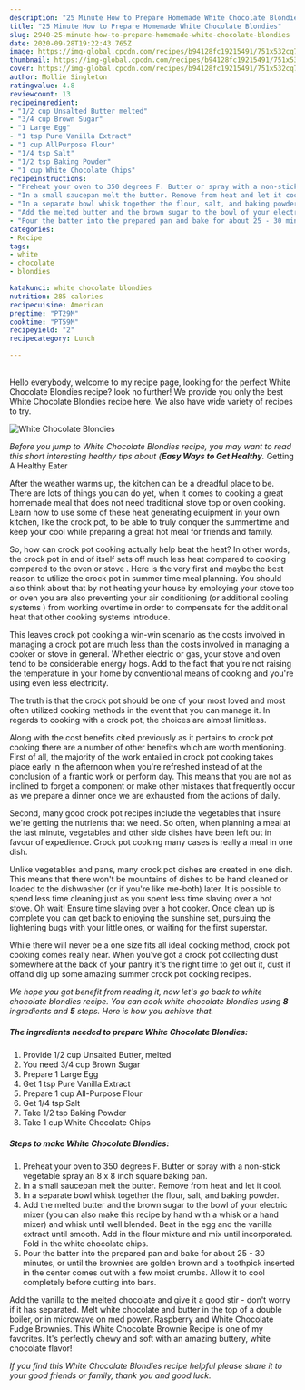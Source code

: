 ```yaml
---
description: "25 Minute How to Prepare Homemade White Chocolate Blondies"
title: "25 Minute How to Prepare Homemade White Chocolate Blondies"
slug: 2940-25-minute-how-to-prepare-homemade-white-chocolate-blondies
date: 2020-09-28T19:22:43.765Z
image: https://img-global.cpcdn.com/recipes/b94128fc19215491/751x532cq70/white-chocolate-blondies-recipe-main-photo.jpg
thumbnail: https://img-global.cpcdn.com/recipes/b94128fc19215491/751x532cq70/white-chocolate-blondies-recipe-main-photo.jpg
cover: https://img-global.cpcdn.com/recipes/b94128fc19215491/751x532cq70/white-chocolate-blondies-recipe-main-photo.jpg
author: Mollie Singleton
ratingvalue: 4.8
reviewcount: 13
recipeingredient:
- "1/2 cup Unsalted Butter melted"
- "3/4 cup Brown Sugar"
- "1 Large Egg"
- "1 tsp Pure Vanilla Extract"
- "1 cup AllPurpose Flour"
- "1/4 tsp Salt"
- "1/2 tsp Baking Powder"
- "1 cup White Chocolate Chips"
recipeinstructions:
- "Preheat your oven to 350 degrees F. Butter or spray with a non-stick vegetable spray an 8 x 8 inch square baking pan."
- "In a small saucepan melt the butter. Remove from heat and let it cool."
- "In a separate bowl whisk together the flour, salt, and baking powder."
- "Add the melted butter and the brown sugar to the bowl of your electric mixer (you can also make this recipe by hand with a whisk or a hand mixer) and whisk until well blended. Beat in the egg and the vanilla extract until smooth. Add in the flour mixture and mix until incorporated. Fold in the white chocolate chips."
- "Pour the batter into the prepared pan and bake for about 25 - 30 minutes, or until the brownies are golden brown and a toothpick inserted in the center comes out with a few moist crumbs. Allow it to cool completely before cutting into bars."
categories:
- Recipe
tags:
- white
- chocolate
- blondies

katakunci: white chocolate blondies 
nutrition: 285 calories
recipecuisine: American
preptime: "PT29M"
cooktime: "PT59M"
recipeyield: "2"
recipecategory: Lunch

---
```

<br>
Hello everybody, welcome to my recipe page, looking for the perfect White Chocolate Blondies recipe? look no further! We provide you only the best White Chocolate Blondies recipe here. We also have wide variety of recipes to try.
<br>


![White Chocolate Blondies](https://img-global.cpcdn.com/recipes/b94128fc19215491/751x532cq70/white-chocolate-blondies-recipe-main-photo.jpg)

<i>Before you jump to White Chocolate Blondies recipe, you may want to read this short interesting healthy tips about {<strong>Easy Ways to Get Healthy</strong>.</i>
Getting A Healthy Eater


After the weather warms up, the kitchen can be a dreadful place to be. There are lots of things you can do yet, when it comes to cooking a great homemade meal that does not need traditional stove top or oven cooking. Learn how to use some of these heat generating equipment in your own kitchen, like the crock pot, to be able to truly conquer the summertime and keep your cool while preparing a great hot meal for friends and family.

So, how can crock pot cooking actually help beat the heat? In other words, the crock pot in and of itself sets off much less heat compared to cooking compared to the oven or stove . Here is the very first and maybe the best reason to utilize the crock pot in summer time meal planning. You should also think about that by not heating your house by employing your stove top or oven you are also preventing your air conditioning (or additional cooling systems ) from working overtime in order to compensate for the additional heat that other cooking systems introduce.

This leaves crock pot cooking a win-win scenario as the costs involved in managing a crock pot are much less than the costs involved in managing a cooker or stove in general. Whether electric or gas, your stove and oven tend to be considerable energy hogs. Add to the fact that you're not raising the temperature in your home by conventional means of cooking and you're using even less electricity.

 The truth is that the crock pot should be one of your most loved and most often utilized cooking methods in the event that you can manage it. In regards to cooking with a crock pot, the choices are almost limitless.  



Along with the cost benefits cited previously as it pertains to crock pot cooking there are a number of other benefits which are worth mentioning. First of all, the majority of the work entailed in crock pot cooking takes place early in the afternoon when you're refreshed instead of at the conclusion of a frantic work or perform day. This means that you are not as inclined to forget a component or make other mistakes that frequently occur as we prepare a dinner once we are exhausted from the actions of daily.

Second, many good crock pot recipes include the vegetables that insure we're getting the nutrients that we need. So often, when planning a meal at the last minute, vegetables and other side dishes have been left out in favour of expedience. Crock pot cooking many cases is really a meal in one dish.

 Unlike vegetables and pans, many crock pot dishes are created in one dish. This means that there won't be mountains of dishes to be hand cleaned or loaded to the dishwasher (or if you're like me-both) later. It is possible to spend less time cleaning just as you spent less time slaving over a hot stove. Oh wait! Ensure time slaving over a hot cooker. Once clean up is complete you can get back to enjoying the sunshine set, pursuing the lightening bugs with your little ones, or waiting for the first superstar.

While there will never be a one size fits all ideal cooking method, crock pot cooking comes really near. When you've got a crock pot collecting dust somewhere at the back of your pantry it's the right time to get out it, dust if offand dig up some amazing summer crock pot cooking recipes.


<i>We hope you got benefit from reading it, now let's go back to white chocolate blondies recipe. You can cook white chocolate blondies using <strong>8</strong> ingredients and <strong>5</strong> steps. Here is how you achieve that.
</i>

##### The ingredients needed to prepare White Chocolate Blondies:

1. Provide 1/2 cup Unsalted Butter, melted
1. You need 3/4 cup Brown Sugar
1. Prepare 1 Large Egg
1. Get 1 tsp Pure Vanilla Extract
1. Prepare 1 cup All-Purpose Flour
1. Get 1/4 tsp Salt
1. Take 1/2 tsp Baking Powder
1. Take 1 cup White Chocolate Chips


##### Steps to make White Chocolate Blondies:

1. Preheat your oven to 350 degrees F. Butter or spray with a non-stick vegetable spray an 8 x 8 inch square baking pan.
1. In a small saucepan melt the butter. Remove from heat and let it cool.
1. In a separate bowl whisk together the flour, salt, and baking powder.
1. Add the melted butter and the brown sugar to the bowl of your electric mixer (you can also make this recipe by hand with a whisk or a hand mixer) and whisk until well blended. Beat in the egg and the vanilla extract until smooth. Add in the flour mixture and mix until incorporated. Fold in the white chocolate chips.
1. Pour the batter into the prepared pan and bake for about 25 - 30 minutes, or until the brownies are golden brown and a toothpick inserted in the center comes out with a few moist crumbs. Allow it to cool completely before cutting into bars.


Add the vanilla to the melted chocolate and give it a good stir - don&#39;t worry if it has separated. Melt white chocolate and butter in the top of a double boiler, or in microwave on med power. Raspberry and White Chocolate Fudge Brownies. This White Chocolate Brownie Recipe is one of my favorites. It&#39;s perfectly chewy and soft with an amazing buttery, white chocolate flavor! 

<i>If you find this White Chocolate Blondies recipe helpful please share it to your good friends or family, thank you and good luck.</i>
